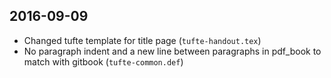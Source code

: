 ## 2016-09-09
- Changed tufte template for title page (`tufte-handout.tex`)
- No paragraph indent and a new line between paragraphs in pdf_book to match
with gitbook (`tufte-common.def`)